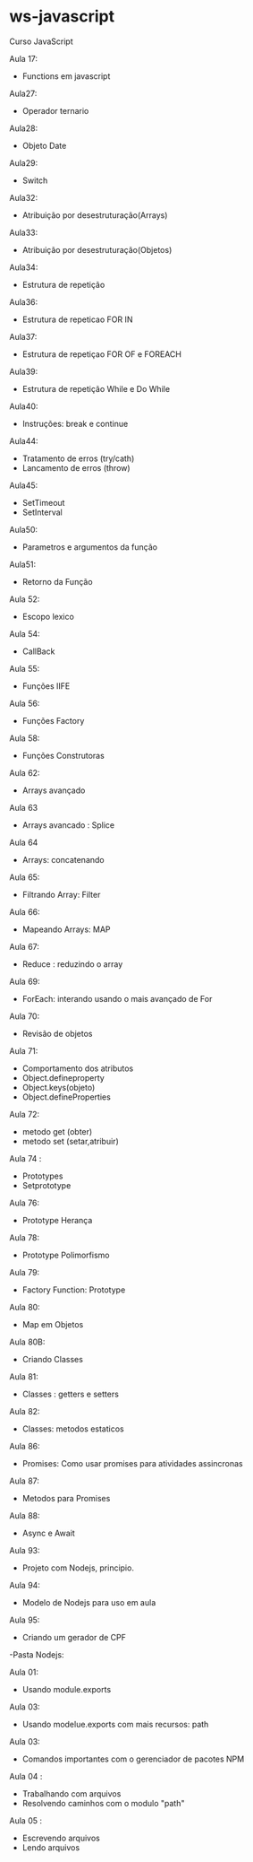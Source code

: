 # ws-javascript
Curso JavaScript


Aula 17:
- Functions em javascript

Aula27: 
- Operador ternario

Aula28:
- Objeto Date
  
Aula29:
- Switch

Aula32:
- Atribuição por desestruturação(Arrays)

Aula33:
- Atribuição por desestruturação(Objetos)

Aula34:
- Estrutura de repetição

Aula36:
- Estrutura de repeticao FOR IN

Aula37:
- Estrutura de repetiçao FOR OF e FOREACH

Aula39:
- Estrutura de repetição While e Do While

Aula40:
- Instruções: break e continue

Aula44:
- Tratamento de erros (try/cath)
- Lancamento de erros (throw)


Aula45: 
- SetTimeout
- SetInterval

Aula50:
- Parametros  e argumentos da função

Aula51:
- Retorno da Função

Aula 52:
 - Escopo lexico

Aula 54:
 - CallBack

Aula 55:
 - Funções IIFE

Aula 56:
 - Funções Factory

Aula 58:
 - Funções Construtoras

Aula 62:
 - Arrays avançado

Aula 63
 - Arrays avancado : Splice

Aula 64
 - Arrays: concatenando

Aula 65:
 - Filtrando Array: Filter

Aula 66:
 - Mapeando Arrays: MAP

Aula 67:
 - Reduce : reduzindo o array

Aula 69:
 - ForEach: interando usando o mais avançado de For

Aula 70:
 - Revisão de objetos

Aula 71:
 - Comportamento dos atributos
 - Object.defineproperty
 - Object.keys(objeto)
 - Object.defineProperties

Aula 72:
 - metodo get (obter)
 - metodo set (setar,atribuir)

Aula 74 : 
 - Prototypes
 - Setprototype

Aula 76:
 - Prototype Herança

Aula 78:
 - Prototype Polimorfismo

Aula 79:
 - Factory Function: Prototype

Aula 80:
 - Map em Objetos

Aula 80B:
 -  Criando Classes

Aula 81:
 - Classes : getters e setters

Aula 82:
 - Classes: metodos estaticos

Aula 86:
 - Promises: Como usar promises para atividades assincronas

Aula 87:
 - Metodos para Promises

Aula 88:
 - Async e Await

Aula 93:
 - Projeto com Nodejs, principio.

Aula 94:
 - Modelo de Nodejs para uso em aula

Aula 95:
 - Criando um gerador de CPF


-Pasta Nodejs:

Aula 01:
 - Usando module.exports

Aula 03:
 - Usando modelue.exports com mais recursos: path

Aula 03:
  - Comandos importantes com o gerenciador de pacotes NPM

Aula 04 :
 - Trabalhando com arquivos
 - Resolvendo caminhos com o modulo "path" 

Aula 05 :
 - Escrevendo arquivos
 - Lendo arquivos